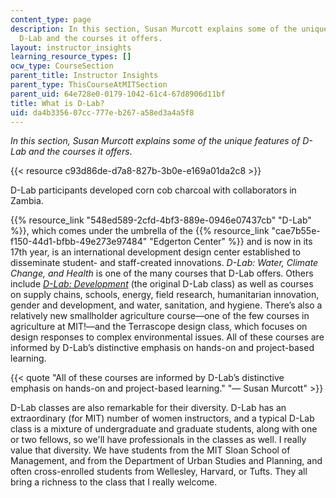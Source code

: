 ```yaml
---
content_type: page
description: In this section, Susan Murcott explains some of the unique features of
  D-Lab and the courses it offers.
layout: instructor_insights
learning_resource_types: []
ocw_type: CourseSection
parent_title: Instructor Insights
parent_type: ThisCourseAtMITSection
parent_uid: 64e728e0-0179-1042-61c4-67d8906d11bf
title: What is D-Lab?
uid: da4b3356-07cc-777e-b267-a58ed3a4a5f8
---
```


_In this section, Susan Murcott explains some of the unique features of D-Lab and the courses it offers_.

{{< resource c93d86de-d7a8-827b-3b0e-e169a01da2c8 >}}

D-Lab participants developed corn cob charcoal with collaborators in Zambia.

{{% resource_link "548ed589-2cfd-4bf3-889e-0946e07437cb" "D-Lab" %}}, which comes under the umbrella of the {{% resource_link "cae7b55e-f150-44d1-bfbb-49e273e97484" "Edgerton Center" %}} and is now in its 17th year, is an international development design center established to disseminate student- and staff-created innovations. _D-Lab: Water, Climate Change, and Health_ is one of the many courses that D-Lab offers. Others include [_D-Lab: Development_](/courses/ec-701j-d-lab-i-development-fall-2009) (the original D-Lab class) as well as courses on supply chains, schools, energy, field research, humanitarian innovation, gender and development, and water, sanitation, and hygiene. There’s also a relatively new smallholder agriculture course—one of the few courses in agriculture at MIT!—and the Terrascope design class, which focuses on design responses to complex environmental issues. All of these courses are informed by D-Lab’s distinctive emphasis on hands-on and project-based learning.

{{< quote "All of these courses are informed by D-Lab’s distinctive emphasis on hands-on and project-based learning." "— Susan Murcott" >}}

D-Lab classes are also remarkable for their diversity. D-Lab has an extraordinary (for MIT) number of women instructors, and a typical D-Lab class is a mixture of undergraduate and graduate students, along with one or two fellows, so we'll have professionals in the classes as well. I really value that diversity. We have students from the MIT Sloan School of Management, and from the Department of Urban Studies and Planning, and often cross-enrolled students from Wellesley, Harvard, or Tufts. They all bring a richness to the class that I really welcome.